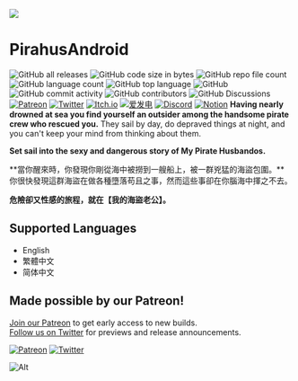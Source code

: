 ﻿![](https://s2.loli.net/2022/12/24/p8XxQLT5BqKOZts.webp)
# PirahusAndroid
![GitHub all releases](https://img.shields.io/github/downloads/DragonJay666/PirahusAndroid/total) ![GitHub code size in bytes](https://img.shields.io/github/languages/code-size/DragonJay666/PirahusAndroid) ![GitHub repo file count](https://img.shields.io/github/directory-file-count/DragonJay666/PirahusAndroid) ![GitHub language count](https://img.shields.io/github/languages/count/DragonJay666/PirahusAndroid) ![GitHub top language](https://img.shields.io/github/languages/top/DragonJay666/PirahusAndroid) ![GitHub](https://img.shields.io/github/license/DragonJay666/PirahusAndroid) ![GitHub commit activity](https://img.shields.io/github/commit-activity/w/DragonJay666/PirahusAndroid) ![GitHub contributors](https://img.shields.io/github/contributors/DragonJay666/PirahusAndroid) ![GitHub Discussions](https://img.shields.io/github/discussions/DragonJay666/PirahusAndroid)  [ ![Patreon](https://img.shields.io/badge/Patreon-nonohomo-F96854?&logo=patreon&logoColor=white)](https://www.patreon.com/nonohomo) [![Twitter](https://img.shields.io/badge/Twitter-NonohomoC-%231DA1F2.svg?logo=Twitter&logoColor=white)](https://twitter.com/NonohomoC) [![Itch.io](https://img.shields.io/badge/Itch-nonohomocircle-%23FF0B34.svg?logo=Itch.io&logoColor=white)](https://nonohomocircle.itch.io/) [![爱发电](https://img.shields.io/badge/爱发电-Nonohomo-blue.svg?color=ea4aaa&logo=github-sponsors)](https://afdian.net/a/pirahus) [![Discord](https://img.shields.io/badge/Discord-%235865F2.svg?logo=discord&logoColor=white)](https://discord.gg/BmJBrYG2CJ) [![Notion](https://img.shields.io/badge/Notion-%23000000.svg?logo=notion&logoColor=white)](https://nonohom0-circle.notion.site/Pirahus-Build-3-Download-a85130c828054d419fff4bf1bd9ffa5d) 
**Having nearly drowned at sea you find yourself an outsider among the handsome pirate crew who rescued you.** They sail by day, do depraved things at night, and you can't keep your mind from thinking about them.  

**Set sail into the sexy and dangerous story of My Pirate Husbandos.**

**當你醒來時，你發現你剛從海中被撈到一艘船上，被一群兇猛的海盜包圍。**你很快發現這群海盜在做各種墮落苟且之事，然而這些事卻在你腦海中揮之不去。

**危險卻又性感的旅程，就在【我的海盜老公】。**

## Supported Languages

-   English
-   繁體中文
-   简体中文

## Made possible by our Patreon!

[Join our Patreon](https://www.patreon.com/nonohomo) to get early access to new builds.  
[Follow us on Twitter](https://twitter.com/NonohomoC) for previews and release announcements.

[![Patreon](https://img.itch.zone/aW1nLzEwMDc0NTcxLnBuZw==/original/4P%2FSLf.png "Patreon")](https://www.patreon.com/nonohomo) [![Twitter](https://img.itch.zone/aW1nLzEwMDc0NTczLnBuZw==/original/5GqSVc.png "Twitter")](https://twitter.com/NonohomoC)

![Alt](https://repobeats.axiom.co/api/embed/6975e685e6d69c46d80b66a01cc7b9cafcc2da2c.svg "Repobeats analytics image")
